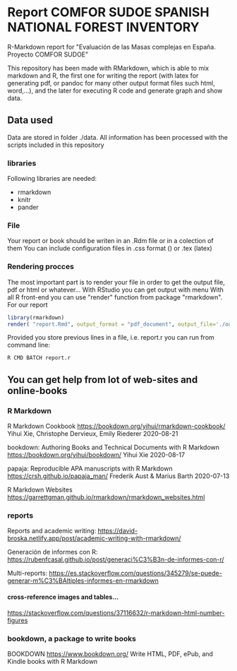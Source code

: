 # Report COMFOR SUDOE SPANISH NATIONAL FOREST INVENTORY

R-Markdown report for "Evaluación de las Masas complejas en España. Proyecto COMFOR SUDOE"

This repository has been made with RMarkdown, which is able to mix markdown and R, the first one for writing the report (with latex for generating pdf, or pandoc for many other output format files such html, word,...), and the later for executing R code and generate graph and show data. 

## Data used 
Data are stored in folder ./data. All information has been processed with the scripts included in this repository

### libraries
Following libraries are needed:
* rmarkdown
* knitr
* pander


### File
Your report or book should be writen in an .Rdm file or in a colection of them
You can include configuration files in .css format () or .tex (latex)

### Rendering procces
The most important part is to render your file in order to get the output file, pdf or html or whatever...
With RStudio you can get output with menu
With all R front-end you can use "render" function from package "rmarkdown". For our report

```r
library(rmarkdown)
render( "report.Rmd", output_format = "pdf_document", output_file='./output/COMFOR_D1_1_1_RegionalReport_ComplexForests.pdf' )
```
Provided you store previous lines in a file, i.e. report.r you can run from command line:

```
R CMD BATCH report.r
```

## You can get help from lot of web-sites and online-books

### R Markdown

R Markdown Cookbook https://bookdown.org/yihui/rmarkdown-cookbook/
Yihui Xie, Christophe Dervieux, Emily Riederer
2020-08-21

bookdown: Authoring Books and Technical Documents with R Markdown https://bookdown.org/yihui/bookdown/
Yihui Xie
2020-08-17

papaja: Reproducible APA manuscripts with R Markdown https://crsh.github.io/papaja_man/
Frederik Aust & Marius Barth
2020-07-13

R Markdown Websites https://garrettgman.github.io/rmarkdown/rmarkdown_websites.html

### reports

Reports and academic writing: https://david-broska.netlify.app/post/academic-writing-with-rmarkdown/

Generación de informes con R: https://rubenfcasal.github.io/post/generaci%C3%B3n-de-informes-con-r/

Multi-reports: https://es.stackoverflow.com/questions/345279/se-puede-generar-m%C3%BAltiples-informes-en-rmarkdown

#### cross-reference images and tables... 
https://stackoverflow.com/questions/37116632/r-markdown-html-number-figures

### bookdown, a package to write books

BOOKDOWN https://www.bookdown.org/
Write HTML, PDF, ePub, and Kindle books with R Markdown
